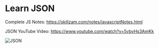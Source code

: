 # Learn JSON

Complete JS Notes: https://skillzam.com/notes/javascriptNotes.html

JSON YouTube Video: https://www.youtube.com/watch?v=5vbvHs3AmKk


![JSON](https://github.com/skillzam/learn-JSON/assets/113600333/75d6ed95-e899-48fd-8a3b-30e37c200db8)
